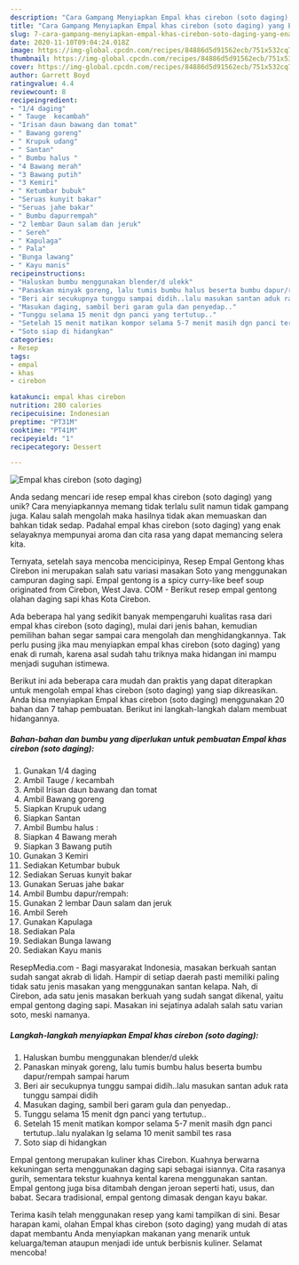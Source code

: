 ```yaml
---
description: "Cara Gampang Menyiapkan Empal khas cirebon (soto daging) yang Enak"
title: "Cara Gampang Menyiapkan Empal khas cirebon (soto daging) yang Enak"
slug: 7-cara-gampang-menyiapkan-empal-khas-cirebon-soto-daging-yang-enak
date: 2020-11-10T09:04:24.018Z
image: https://img-global.cpcdn.com/recipes/84886d5d91562ecb/751x532cq70/empal-khas-cirebon-soto-daging-foto-resep-utama.jpg
thumbnail: https://img-global.cpcdn.com/recipes/84886d5d91562ecb/751x532cq70/empal-khas-cirebon-soto-daging-foto-resep-utama.jpg
cover: https://img-global.cpcdn.com/recipes/84886d5d91562ecb/751x532cq70/empal-khas-cirebon-soto-daging-foto-resep-utama.jpg
author: Garrett Boyd
ratingvalue: 4.4
reviewcount: 8
recipeingredient:
- "1/4 daging"
- " Tauge  kecambah"
- "Irisan daun bawang dan tomat"
- " Bawang goreng"
- " Krupuk udang"
- " Santan"
- " Bumbu halus "
- "4 Bawang merah"
- "3 Bawang putih"
- "3 Kemiri"
- " Ketumbar bubuk"
- "Seruas kunyit bakar"
- "Seruas jahe bakar"
- " Bumbu dapurrempah"
- "2 lembar Daun salam dan jeruk"
- " Sereh"
- " Kapulaga"
- " Pala"
- "Bunga lawang"
- " Kayu manis"
recipeinstructions:
- "Haluskan bumbu menggunakan blender/d ulekk"
- "Panaskan minyak goreng, lalu tumis bumbu halus beserta bumbu dapur/rempah sampai harum"
- "Beri air secukupnya tunggu sampai didih..lalu masukan santan aduk rata tunggu sampai didih"
- "Masukan daging, sambil beri garam gula dan penyedap.."
- "Tunggu selama 15 menit dgn panci yang tertutup.."
- "Setelah 15 menit matikan kompor selama 5-7 menit masih dgn panci tertutup..lalu nyalakan lg selama 10 menit sambil tes rasa"
- "Soto siap di hidangkan"
categories:
- Resep
tags:
- empal
- khas
- cirebon

katakunci: empal khas cirebon 
nutrition: 280 calories
recipecuisine: Indonesian
preptime: "PT31M"
cooktime: "PT41M"
recipeyield: "1"
recipecategory: Dessert

---
```



![Empal khas cirebon (soto daging)](https://img-global.cpcdn.com/recipes/84886d5d91562ecb/751x532cq70/empal-khas-cirebon-soto-daging-foto-resep-utama.jpg)

Anda sedang mencari ide resep empal khas cirebon (soto daging) yang unik? Cara menyiapkannya memang tidak terlalu sulit namun tidak gampang juga. Kalau salah mengolah maka hasilnya tidak akan memuaskan dan bahkan tidak sedap. Padahal empal khas cirebon (soto daging) yang enak selayaknya mempunyai aroma dan cita rasa yang dapat memancing selera kita.

Ternyata, setelah saya mencoba mencicipinya, Resep Empal Gentong khas Cirebon ini merupakan salah satu variasi masakan Soto yang menggunakan campuran daging sapi. Empal gentong is a spicy curry-like beef soup originated from Cirebon, West Java. COM - Berikut resep empal gentong olahan daging sapi khas Kota Cirebon.

Ada beberapa hal yang sedikit banyak mempengaruhi kualitas rasa dari empal khas cirebon (soto daging), mulai dari jenis bahan, kemudian pemilihan bahan segar sampai cara mengolah dan menghidangkannya. Tak perlu pusing jika mau menyiapkan empal khas cirebon (soto daging) yang enak di rumah, karena asal sudah tahu triknya maka hidangan ini mampu menjadi suguhan istimewa.


Berikut ini ada beberapa cara mudah dan praktis yang dapat diterapkan untuk mengolah empal khas cirebon (soto daging) yang siap dikreasikan. Anda bisa menyiapkan Empal khas cirebon (soto daging) menggunakan 20 bahan dan 7 tahap pembuatan. Berikut ini langkah-langkah dalam membuat hidangannya.

<!--inarticleads1-->

##### Bahan-bahan dan bumbu yang diperlukan untuk pembuatan Empal khas cirebon (soto daging):

1. Gunakan 1/4 daging
1. Ambil  Tauge / kecambah
1. Ambil Irisan daun bawang dan tomat
1. Ambil  Bawang goreng
1. Siapkan  Krupuk udang
1. Siapkan  Santan
1. Ambil  Bumbu halus :
1. Siapkan 4 Bawang merah
1. Siapkan 3 Bawang putih
1. Gunakan 3 Kemiri
1. Sediakan  Ketumbar bubuk
1. Sediakan Seruas kunyit bakar
1. Gunakan Seruas jahe bakar
1. Ambil  Bumbu dapur/rempah:
1. Gunakan 2 lembar Daun salam dan jeruk
1. Ambil  Sereh
1. Gunakan  Kapulaga
1. Sediakan  Pala
1. Sediakan Bunga lawang
1. Sediakan  Kayu manis


ResepMedia.com - Bagi masyarakat Indonesia, masakan berkuah santan sudah sangat akrab di lidah. Hampir di setiap daerah pasti memiliki paling tidak satu jenis masakan yang menggunakan santan kelapa. Nah, di Cirebon, ada satu jenis masakan berkuah yang sudah sangat dikenal, yaitu empal gentong daging sapi. Masakan ini sejatinya adalah salah satu varian soto, meski namanya. 

<!--inarticleads2-->

##### Langkah-langkah menyiapkan Empal khas cirebon (soto daging):

1. Haluskan bumbu menggunakan blender/d ulekk
1. Panaskan minyak goreng, lalu tumis bumbu halus beserta bumbu dapur/rempah sampai harum
1. Beri air secukupnya tunggu sampai didih..lalu masukan santan aduk rata tunggu sampai didih
1. Masukan daging, sambil beri garam gula dan penyedap..
1. Tunggu selama 15 menit dgn panci yang tertutup..
1. Setelah 15 menit matikan kompor selama 5-7 menit masih dgn panci tertutup..lalu nyalakan lg selama 10 menit sambil tes rasa
1. Soto siap di hidangkan


Empal gentong merupakan kuliner khas Cirebon. Kuahnya berwarna kekuningan serta menggunakan daging sapi sebagai isiannya. Cita rasanya gurih, sementara tekstur kuahnya kental karena menggunakan santan. Empal gentong juga bisa ditambah dengan jeroan seperti hati, usus, dan babat. Secara tradisional, empal gentong dimasak dengan kayu bakar. 

Terima kasih telah menggunakan resep yang kami tampilkan di sini. Besar harapan kami, olahan Empal khas cirebon (soto daging) yang mudah di atas dapat membantu Anda menyiapkan makanan yang menarik untuk keluarga/teman ataupun menjadi ide untuk berbisnis kuliner. Selamat mencoba!
